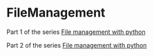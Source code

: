 # FileManagement
Part 1 of the series
[File management with python](https://thegreencodes.com/file-management-with-python-ck02cpxu30010fqs1stv451gx) 

Part 2 of the series
[File management with python](https://thegreencodes.com/file-management-with-python-part-2-ck10hkxd6001n6ps1m27sswmy)


